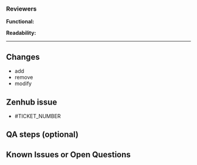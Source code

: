 ### Reviewers
**Functional:** 

**Readability:** 

---


## Changes
- add
- remove
- modify

## Zenhub issue 
- #TICKET_NUMBER

## QA steps (optional)

## Known Issues or Open Questions
